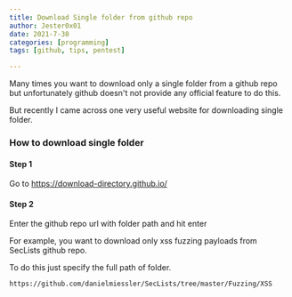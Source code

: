 ```yaml
---
title: Download Single folder from github repo
author: Jester0x01
date: 2021-7-30
categories: [programming]
tags: [github, tips, pentest]

---
```



Many times you want to download only a single folder from a github repo but unfortunately github doesn't not provide any official feature to do this. 

But recently I came across one very useful website for downloading single folder.

### How to download single folder

#### Step 1
Go to https://download-directory.github.io/

#### Step 2
 Enter the github repo url with folder path and hit enter 

For example, you want to download  only xss fuzzing payloads from SecLists github repo.

To do this just specify the full path of folder.

`https://github.com/danielmiessler/SecLists/tree/master/Fuzzing/XSS`

